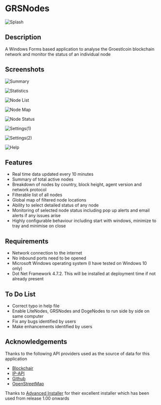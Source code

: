 # GRSNodes

![Splash](https://user-images.githubusercontent.com/124823644/223736196-1bdbfa5a-00b2-4488-8162-0674ed2c373d.png)

## Description

A Windows Forms based application to analyse the Groestlcoin blockchain network and monitor the status of an individual node

## Screenshots

![Summary](https://user-images.githubusercontent.com/124823644/223736252-0d44cc97-f116-4c55-a882-4908ade35310.png)

![Statistics](https://user-images.githubusercontent.com/124823644/223736332-f16a5ccd-9826-4484-af3e-d8d084126c25.png)

![Node List](https://user-images.githubusercontent.com/124823644/223736422-d7e6a570-6ece-4f6a-878b-341ffdc8e592.png)

![Node Map](https://user-images.githubusercontent.com/124823644/223736442-d2a312e7-0649-4148-b1b5-b17bf66976ac.png)

![Node Status](https://user-images.githubusercontent.com/124823644/223736456-527a74f7-9edc-45f1-8a31-67ce3575881d.png)

![Settings(1)](https://user-images.githubusercontent.com/124823644/223736478-370813b2-bc72-4d8c-b591-fdadde3ef653.png)

![Settings(2)](https://user-images.githubusercontent.com/124823644/223736505-50bd1480-b9a9-43f5-b617-9114c5f61844.png)

![Help](https://user-images.githubusercontent.com/124823644/223736548-b5ffc2d4-f923-43f5-a7dd-e302c3be208e.png)

## Features

 - Real time data updated every 10 minutes
 - Summary of total active nodes
 - Breakdown of nodes by country, block height, agent version and network protocol
 - Filterable list of all nodes
 - Global map of filtered node locations
 - Ability to select detailed status of any node 
 - Monitoring of selected node status including pop up alerts and email alerts if any issues arise
 - Highly configurable behaviour including start with windows, minimize to tray and minimise on close
 
## Requirements

 - Network connection to the internet
 - No inbound ports need to be opened
 - Microsoft Windows operating system (I have tested on Windows 10 only)
 - Dot Net Framework 4.7.2. This will be installed at deployment time if not already present
 
## To Do List

- Correct typo in help file
- Enable LiteNodes, GRSNodes and DogeNodes to run side by side on same computer
- Fix any bugs identified by users
- Make enhancements identified by users
 
## Acknowledgements

Thanks to the following API providers used as the source of data for this application

- [Blockchair](https://blockchair.com/)
- [IP-API](https://ip-api.com/)
- [Github](https://github.com/)
- [OpenStreetMap](https://www.openstreetmap.org/)

Thanks to [Advanced Installer](https://www.advancedinstaller.com/) for their excellent installer which has been used from release 1.00 onwards
